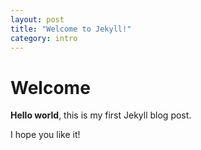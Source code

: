```yaml
---
layout: post
title: "Welcome to Jekyll!"
category: intro
---
```


# Welcome

**Hello world**, this is my first Jekyll blog post.

I hope you like it!
